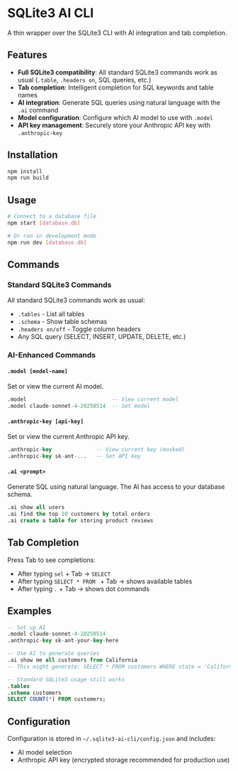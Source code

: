 # SQLite3 AI CLI

A thin wrapper over the SQLite3 CLI with AI integration and tab completion.

## Features

- **Full SQLite3 compatibility**: All standard SQLite3 commands work as usual (`.table`, `.headers on`, SQL queries, etc.)
- **Tab completion**: Intelligent completion for SQL keywords and table names
- **AI integration**: Generate SQL queries using natural language with the `.ai` command
- **Model configuration**: Configure which AI model to use with `.model`
- **API key management**: Securely store your Anthropic API key with `.anthropic-key`

## Installation

```bash
npm install
npm run build
```

## Usage

```bash
# Connect to a database file
npm start [database.db]

# Or run in development mode
npm run dev [database.db]
```

## Commands

### Standard SQLite3 Commands
All standard SQLite3 commands work as usual:
- `.tables` - List all tables
- `.schema` - Show table schemas
- `.headers on/off` - Toggle column headers
- Any SQL query (SELECT, INSERT, UPDATE, DELETE, etc.)

### AI-Enhanced Commands

#### `.model [model-name]`
Set or view the current AI model.
```sql
.model                           -- View current model
.model claude-sonnet-4-20250514  -- Set model
```

#### `.anthropic-key [api-key]`
Set or view the current Anthropic API key.
```sql
.anthropic-key              -- View current key (masked)
.anthropic-key sk-ant-...   -- Set API key
```

#### `.ai <prompt>`
Generate SQL using natural language. The AI has access to your database schema.
```sql
.ai show all users
.ai find the top 10 customers by total orders
.ai create a table for storing product reviews
```

## Tab Completion

Press Tab to see completions:
- After typing `sel` + Tab → `SELECT`
- After typing `SELECT * FROM ` + Tab → shows available tables
- After typing `.` + Tab → shows dot commands

## Examples

```sql
-- Set up AI
.model claude-sonnet-4-20250514
.anthropic-key sk-ant-your-key-here

-- Use AI to generate queries
.ai show me all customers from California
-- This might generate: SELECT * FROM customers WHERE state = 'California';

-- Standard SQLite3 usage still works
.tables
.schema customers
SELECT COUNT(*) FROM customers;
```

## Configuration

Configuration is stored in `~/.sqlite3-ai-cli/config.json` and includes:
- AI model selection
- Anthropic API key (encrypted storage recommended for production use)